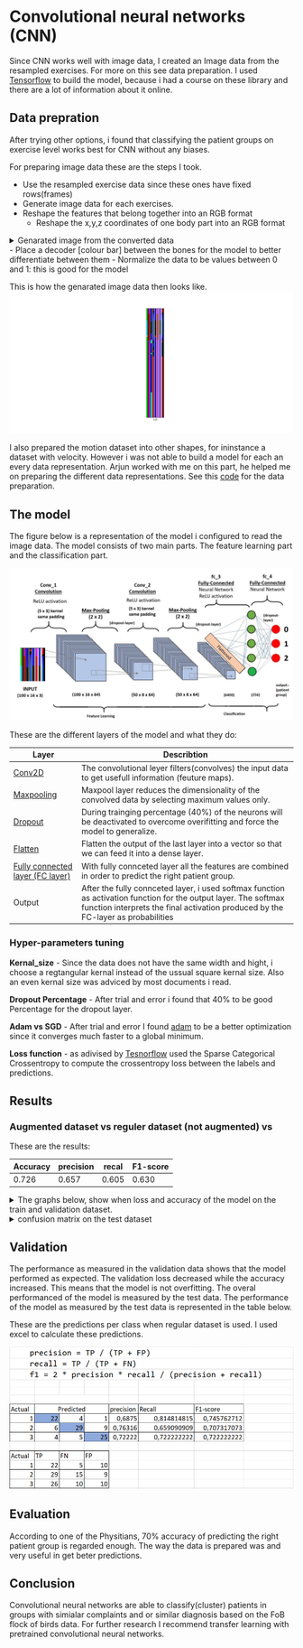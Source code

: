 
# Convolutional neural networks (CNN)

Since CNN works well with image data, I created an Image data from the resampled exercises. For more on this see data preparation. I used [Tensorflow](https://www.tensorflow.org/) to build the model, because i had a course on these library and there are a lot of information about it online. 

## Data prepration

After trying other options, i found that classifying the patient groups on exercise level works best for CNN without any biases. 

For preparing image data these are the steps I took.

- Use the resampled exercise data since these ones have fixed rows(frames)	
- Generate image data for each exercises.
- Reshape the features that belong together into an RGB format
    - Reshape the x,y,z coordinates of one body part into an RGB format
<details>
  <summary>Genarated image from the converted data
</summary>
    
[RGB-Image](C:\Users\hassa\OneDrive\Desktop\Minor_Applied_Data_Science\Neural-networks\foto's\RGB.png)

</details>
-	Place a decoder [colour bar] between the bones for the model to better differentiate between them 
-   Normalize the data to be values between 0 and 1: this is good for the model

This is how the genarated image data then looks like. 
![image](https://github.com/Hassanyare/Minor_Applied_Data_Science/blob/master/Neural-networks/foto's/data-resampled-color.png)

I also prepared the motion dataset into other shapes, for ininstance a dataset with velocity. However i was not able to build a model for each an every data representation. Arjun worked with me on this part, he helped me on preparing the different data representations. See this [code](https://github.com/Hassanyare/Minor_Applied_Data_Science/blob/master/Neural-networks/dataCNN2.py) for the data preparation. 

## The model

The figure below is a representation of the model i configured to read the image data. The model consists of two main parts. The feature learning part and the classification part.  

![CNN-model](https://github.com/Hassanyare/Minor_Applied_Data_Science/blob/master/Neural-networks/foto's/model.png)

These are the different layers of the model and what they do:



| Layer                 | Describtion                                               | 
|-----------------------|-----------------------------------------------------------|
| [Conv2D](https://medium.com/@RaghavPrabhu/understanding-of-convolutional-neural-network-cnn-deep-learning-99760835f148)                | The convolutional leyer filters(convolves) the input data to get usefull information (feuture maps).
| [Maxpooling](https://medium.com/@RaghavPrabhu/understanding-of-convolutional-neural-network-cnn-deep-learning-99760835f148)            | Maxpool layer reduces the dimensionality of the convolved data by selecting maximum values only.                                                      |
| [Dropout](https://leonardoaraujosantos.gitbooks.io/artificial-inteligence/dropout_layer.html)| During trainging percentage (40%) of the neurons will be deactivated to overcome overifitting and force the model to generalize.                                                                            |
| [Flatten](https://medium.com/@RaghavPrabhu/understanding-of-convolutional-neural-network-cnn-deep-learning-99760835f148)          | Flatten the output of the last layer into a vector so that we can feed it into a dense layer.                                                           |
| [Fully connected layer (FC layer)](https://medium.com/@RaghavPrabhu/understanding-of-convolutional-neural-network-cnn-deep-learning-99760835f148)         |  With fully connceted layer all the features are combined in order to predict the right patient group.                                                         |   
| Output                |  After the fully connceted layer, i used softmax function as activation function for the output layer. The softmax function interprets the final activation produced by the FC-layer as probabilities                                    |

### Hyper-parameters tuning

**Kernal_size** - Since the data does not have the same width and hight, i choose a regtangular kernal instead of the ussual square kernal size. Also an even kernal size was adviced by most documents i read.

**Dropout Percentage** - After trial and error i found that 40% to be good Percentage for the dropout layer.

**Adam vs SGD** - After trial and error I found [adam](https://www.tensorflow.org/api_docs/python/tf/keras/optimizers/Adam?version=stable) to be a better optimization since it converges much faster to a global minimum.

**Loss function** - as adivised by [Tesnorflow](https://www.tensorflow.org/api_docs/python/tf/keras/losses/SparseCategoricalCrossentropy?version=stable) used the Sparse Categorical Crossentropy to compute the crossentropy loss between the labels and predictions.


## Results
### Augmented dataset vs reguler dataset (not augmented) vs

These are the results: 

|Accuracy |precision| recal |F1-score|
|---------|---------|---------|------|
| 0.726   |0.657    |0.605    |0.630 |


<details>
  <summary>The graphs below, show when loss and accuracy of the model on the train and validation dataset.
</summary>
    
![loss](https://github.com/Hassanyare/Minor_Applied_Data_Science/blob/master/Neural-networks/foto's/training-val-loss.png)

![acc](https://github.com/Hassanyare/Minor_Applied_Data_Science/blob/master/Neural-networks/foto's/training-val-accuracy.png)

</details>

<details>
  <summary>confusion matrix on the test dataset
</summary>
    
![matrix](https://github.com/Hassanyare/Minor_Applied_Data_Science/blob/master/Neural-networks/foto's/cm-normal-data.png)

</details>

## Validation 

The performance as measured in the validation data shows that the model performed as expected. The validation loss decreased while the accuracy increased. This means that the model is not overfitting. The overal performanced of the model is measured by the test data. The performance of the model as measured by the test data is represented in the table below.

These are the predictions per class when regular dataset is used. I used excel to calculate these predictions.

![predictions-per-class](https://github.com/Hassanyare/Minor_Applied_Data_Science/blob/master/Neural-networks/foto's/predictions.PNG)


## Evaluation 

According to one of the Physitians, 70% accuracy of predicting the right patient group is regarded enough. The way the data is prepared was and very useful in get beter predictions. 

## Conclusion 

Convolutional neural networks are able to classify(cluster) patients in groups with simialar complaints and or similar diagnosis based on the FoB flock of birds data. For further research I recommend transfer learning with pretrained convolutional neural networks.    


